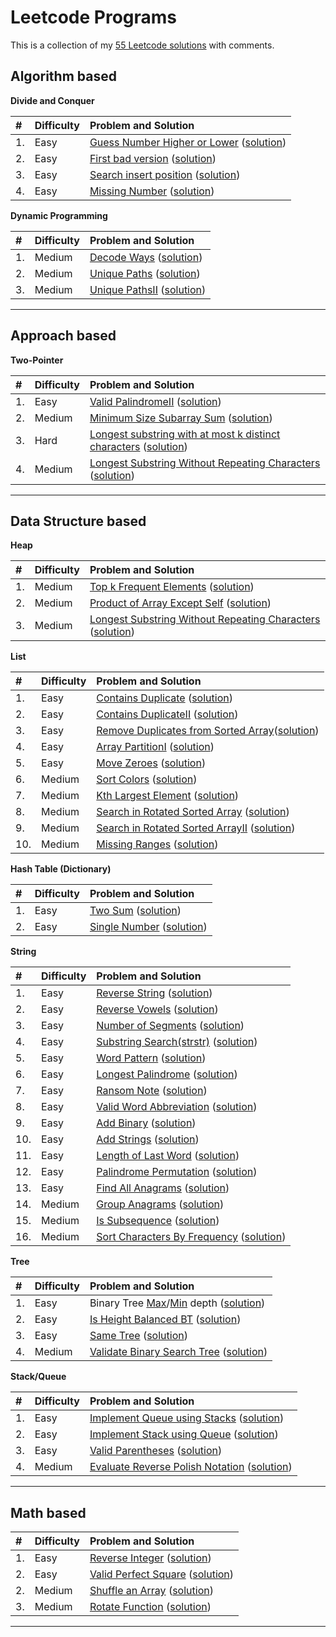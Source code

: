 Leetcode Programs
===================
This is a collection of my [55 Leetcode solutions](./) with comments.

Algorithm based
--------------------------------------------
**Divide and Conquer**

|#  | Difficulty | Problem and Solution                                                           |
|:--|:-----------|:-------------------------------------------------------------------------------|
|1. | Easy       | [Guess Number Higher or Lower](https://leetcode.com/problems/guess-number-higher-or-lower/) ([solution](./algo_dc_elem_guess_num_higher_or_lower.py))        |
|2. | Easy       | [First bad version](https://leetcode.com/problems/first-bad-version/) ([solution](./algo_dc_first_bad_version.py))  |
|3. | Easy     | [Search insert position](https://leetcode.com/problems/search-insert-position/) ([solution](./algo_dc_search_insert_position.py))                |
|4. | Easy     |  [Missing Number](https://leetcode.com/problems/missing-number/) ([solution](./algo_dc_missing_number.py))          |


**Dynamic Programming**

|#  | Difficulty | Problem and Solution                                                           |
|:--|:-----------|:-------------------------------------------------------------------------------|
|1. | Medium     | [Decode Ways](https://leetcode.com/problems/decode-ways) ([solution](./dp_decode_ways.py)) |
|2. | Medium     | [Unique Paths](https://leetcode.com/problems/unique-paths/) ([solution](./dp_unique_paths.py)) |
|3. | Medium     | [Unique PathsII](https://leetcode.com/problems/unique-paths-ii/) ([solution](./dp_unique_pathsII.py)) |

----------------------------------------------------------------------------------------
Approach based
--------------------------------------------
**Two-Pointer**

|#  | Difficulty | Problem and Solution                                                           |
|:--|:-----------|:-------------------------------------------------------------------------------|
|1. | Easy       | [Valid PalindromeII](https://leetcode.com/problems/valid-palindrome-ii/) ([solution](./ds_string_valid_palindromeII.py)) |
|2. | Medium       | [Minimum Size Subarray Sum](https://leetcode.com/problems/minimum-size-subarray-sum/) ([solution](./ds_list_min_size_subarray_sum.py)) |
|3. | Hard       | [Longest substring with at most k distinct characters](https://leetcode.com/problems/longest-substring-with-at-most-k-distinct-characters/) ([solution](./ds_string_longest_substring_k_distinct.py)) |
|4. | Medium       | [Longest Substring Without Repeating Characters](https://leetcode.com/problems/longest-substring-without-repeating-characters/) ([solution](./ds_string_longest_substring_without_repeating_characters/.py)) |


----------------------------------------------------------------------------------------
Data Structure based
--------------------------------------------
**Heap**

|#  | Difficulty | Problem and Solution                                                           |
|:--|:-----------|:-------------------------------------------------------------------------------|
|1. | Medium       | [Top k Frequent Elements](https://leetcode.com/problems/top-k-frequent-elements/) ([solution](./ds_heap_top_k_frequent_elements.py)) |
|2. | Medium       | [Product of Array Except Self](https://leetcode.com/problems/product-of-array-except-self/) ([solution](./ds_list_product_of_array_except_self.py)) |
|3. | Medium       | [Longest Substring Without Repeating Characters](https://leetcode.com/problems/longest-substring-without-repeating-characters/) ([solution](./ds_string_longest_substring_without_repeating_chs.py)) |


**List**

|#  | Difficulty | Problem and Solution                                                           |
|:--|:-----------|:-------------------------------------------------------------------------------|
|1. | Easy       | [Contains Duplicate](https://leetcode.com/problems/contains-duplicate/) ([solution](./ds_list_contains_duplicate.py)) |
|2. | Easy       | [Contains DuplicateII](https://leetcode.com/problems/contains-duplicate-ii/) ([solution](./ds_list_contains_duplicateII.py)) |
|3. | Easy       | [Remove Duplicates from Sorted Array](https://leetcode.com/problems/remove-duplicates-from-sorted-array/)([solution](./ds_list_remove_duplicates_sorted_array.py)) |
|4. | Easy       | [Array PartitionI](https://leetcode.com/problems/array-partition-i/) ([solution](./ds_list_array_partitionI.py)) |
|5. | Easy       | [Move Zeroes](https://leetcode.com/problems/move-zeroes/) ([solution](./ds_list_move_zeroes.py)) |
|6. | Medium     | [Sort Colors](https://leetcode.com/problems/sort-colors/) ([solution](./ds_list_sort_colors.py)) |
|7. | Medium     | [Kth Largest Element](https://leetcode.com/problems/kth-largest-element-in-an-array) ([solution](./ds_list_kth_largest.py)) |
|8. | Medium     | [Search in Rotated Sorted Array](https://leetcode.com/problems/search-in-rotated-sorted-array/) ([solution]()) |
|9. | Medium       | [Search in Rotated Sorted ArrayII](https://leetcode.com/problems/search-in-rotated-sorted-array-ii/) ([solution](./ds_list_search_rotated_sorted_arrayII.py)) |
|10. | Medium       | [Missing Ranges](https://leetcode.com/problems/missing-ranges/) ([solution](./ds_list_missing_ranges.py)) |



**Hash Table (Dictionary)**

|#  | Difficulty | Problem and Solution                                                           |
|:--|:-----------|:-------------------------------------------------------------------------------|
|1. | Easy       | [Two Sum](https://leetcode.com/problems/two-sum/) ([solution](./ds_hash_two_sum.py))   |
|2. | Easy       | [Single Number](https://leetcode.com/problems/single-number/) ([solution](./ds_hash_single_number.py))  |



**String**

|#  | Difficulty | Problem and Solution                                                           |
|:--|:-----------|:-------------------------------------------------------------------------------|
|1. | Easy       | [Reverse String](https://leetcode.com/problems/reverse-string/) ([solution](./ds_string_reverse.py))     |
|2. | Easy       | [Reverse Vowels](https://leetcode.com/problems/reverse-vowels-of-a-string/) ([solution](./ds_string_reverse_vowels.py))    |
|3. | Easy       | [Number of Segments](https://leetcode.com/problems/number-of-segments-in-a-string/) ([solution](./ds_string_num_segments.py))      |
|4. | Easy       | [Substring Search(strstr)](https://leetcode.com/problems/implement-strstr/) ([solution](./ds_string_strstr.py)) |
|5. | Easy       | [Word Pattern](https://leetcode.com/problems/word-pattern/) ([solution](./ds_string_word_pattern.py))           |
|6. | Easy       | [Longest Palindrome](https://leetcode.com/problems/longest-palindrome/) ([solution](./ds_string_longest_palindrome.py))|
|7. | Easy     | [Ransom Note](https://leetcode.com/problems/ransom-note/) ([solution](./ds_string_ransom_note.py))   |
|8. | Easy     | [Valid Word Abbreviation](https://leetcode.com/problems/valid-word-abbreviation/) ([solution](./ds_string_word_abbreviation.py))   |
|9. | Easy     | [Add Binary](https://leetcode.com/problems/add-binary/) ([solution](./ds_string_add_binary.py))   |
|10. | Easy     | [Add Strings](https://leetcode.com/problems/add-strings/) ([solution](./ds_string_add_strings.py))   |
|11. | Easy     | [Length of Last Word](https://leetcode.com/problems/length-of-last-word/) ([solution](./ds_string_length_last_word.py))|
|12. | Easy     | [Palindrome Permutation](https://leetcode.com/problems/palindrome-permutation/) ([solution](./ds_string_palindrome_permutation.py))|
|13. | Easy     | [Find All Anagrams](https://leetcode.com/problems/find-all-anagrams-in-a-string/) ([solution](./ds_string_find_all_anagrams.py))|
|14. | Medium     | [Group Anagrams](https://leetcode.com/problems/group-anagrams/) ([solution](./ds_string_group_anagrams.py))|
|15. | Medium     | [Is Subsequence](https://leetcode.com/problems/is-subsequence/) ([solution](./ds_string_is_subsequence.py))   |
|16. | Medium     | [Sort Characters By Frequency](https://leetcode.com/problems/sort-characters-by-frequency/) ([solution](./ds_string_sort_by_freq.py))   |


**Tree**

|#  | Difficulty | Problem and Solution                                                           |
|:--|:-----------|:-------------------------------------------------------------------------------|
|1. | Easy       | Binary Tree [Max](https://leetcode.com/problems/maximum-depth-of-binary-tree/)/[Min](https://leetcode.com/problems/minimum-depth-of-binary-tree/) depth ([solution](./ds_tree_max_min_depth.py))        |
|2. | Easy       | [Is Height Balanced BT](https://leetcode.com/problems/balanced-binary-tree/) ([solution](./ds_tree_height_balanced.py))     |
|3. | Easy       | [Same Tree](https://leetcode.com/problems/same-tree/) ([solution](./ds_tree_same_tree.py))       |
|4. | Medium     | [Validate Binary Search Tree](https://leetcode.com/problems/validate-binary-search-tree) ([solution](./ds_tree_validate_bs.py))     |


**Stack/Queue**

|#  | Difficulty | Problem and Solution                                                           |
|:--|:-----------|:-------------------------------------------------------------------------------|
|1. | Easy       | [Implement Queue using Stacks](https://leetcode.com/problems/implement-queue-using-stacks/) ([solution](./ds_queue_using_stacks.py)) |
|2. | Easy       | [Implement Stack using Queue](https://leetcode.com/problems/implement-stack-using-queues/) ([solution](./ds_stack_using_queues.py)) |
|3. | Easy       | [Valid Parentheses](https://leetcode.com/problems/valid-parentheses/) ([solution](./ds_stack_valid_parentheses.py)) |
|4. | Medium     | [Evaluate Reverse Polish Notation](https://leetcode.com/problems/evaluate-reverse-polish-notation/) ([solution](./ds_stack_reverse_polish_notation.py)) |

----------------------------------------------------------------------------------------
Math based
--------------------------------------------

|#  | Difficulty | Problem and Solution                                                           |
|:--|:-----------|:-------------------------------------------------------------------------------|
|1. | Easy       | [Reverse Integer](https://leetcode.com/problems/reverse-integer/) ([solution](./math_reverse_integer.py))   |
|2. | Easy       | [Valid Perfect Square](https://leetcode.com/problems/valid-perfect-square/) ([solution](./math_valid_perfect_square.py))   |
|2. | Medium     | [Shuffle an Array](https://leetcode.com/problems/shuffle-an-array/) ([solution](./math_shuffle.py))   |
|3. | Medium     | [Rotate Function](https://leetcode.com/problems/rotate-function/) ([solution](./math_rotate_fn.py))   |

----------------------------------------------------------------------------------------
